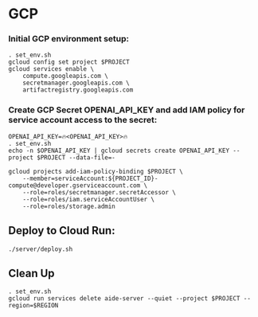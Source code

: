 # GCP


### Initial GCP environment setup:
```
. set_env.sh
gcloud config set project $PROJECT
gcloud services enable \
    compute.googleapis.com \
    secretmanager.googleapis.com \
    artifactregistry.googleapis.com
```

### Create GCP Secret OPENAI_API_KEY and add IAM policy for service account access to the secret:
```
OPENAI_API_KEY=🔥<OPENAI_API_KEY>🔥
. set_env.sh
echo -n $OPENAI_API_KEY | gcloud secrets create OPENAI_API_KEY --project $PROJECT --data-file=-

gcloud projects add-iam-policy-binding $PROJECT \
    --member=serviceAccount:${PROJECT_ID}-compute@developer.gserviceaccount.com \
    --role=roles/secretmanager.secretAccessor \
    --role=roles/iam.serviceAccountUser \
    --role=roles/storage.admin
```


## Deploy to Cloud Run:
```
./server/deploy.sh
```


## Clean Up
```
. set_env.sh
gcloud run services delete aide-server --quiet --project $PROJECT --region=$REGION
```